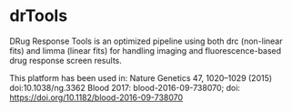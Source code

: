 # drTools

DRug Response Tools is an optimized pipeline using both drc (non-linear fits) and limma (linear fits) for handling 
imaging and fluorescence-based drug response screen results.

This platform has been used in: Nature Genetics 47, 1020–1029 (2015) doi:10.1038/ng.3362
Blood 2017: blood-2016-09-738070; doi: https://doi.org/10.1182/blood-2016-09-738070